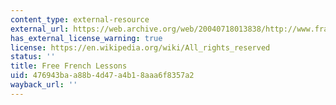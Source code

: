 ```yaml
---
content_type: external-resource
external_url: https://web.archive.org/web/20040718013838/http://www.france-pub.com/french/index.html
has_external_license_warning: true
license: https://en.wikipedia.org/wiki/All_rights_reserved
status: ''
title: Free French Lessons
uid: 476943ba-a88b-4d47-a4b1-8aaa6f8357a2
wayback_url: ''
---
```

